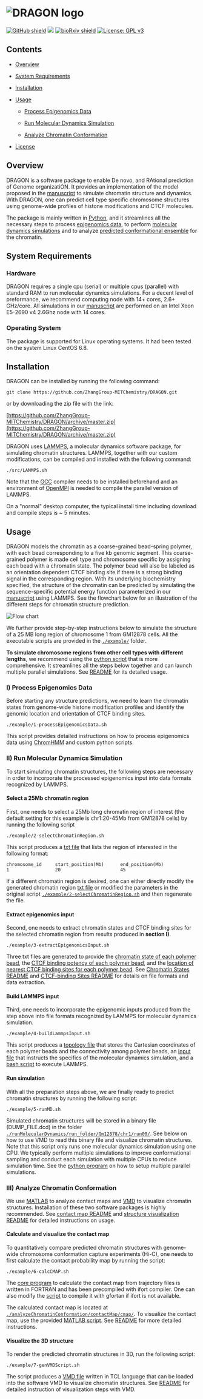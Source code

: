 # ![DRAGON logo](https://github.com/qiyf/images/blob/master/logo2.png)

[![GitHub shield](https://img.shields.io/badge/GitHub-DRAGON-orange.svg?style=flat)](https://github.com/ZhangGroup-MITChemistry/DRAGON) [![](https://img.shields.io/badge/version-latest-yellow.svg)](https://github.com/ZhangGroup-MITChemistry/DRAGON) [![bioRxiv shield](https://img.shields.io/badge/bioRxiv-1709.01233-green.svg?style=flat)](https://www.biorxiv.org/content/early/2018/03/15/282095) [![License: GPL v3](https://img.shields.io/badge/License-GPL%20v3-blue.svg)](https://www.gnu.org/licenses/gpl-3.0)

## Contents

- [Overview](#overview)

- [System Requirements](#system-requirements)

- [Installation](#installation)

- [Usage](#usage)

  + [Process Epigenomics Data](#i-process-epigenomics-data)

  + [Run Molecular Dynamics Simulation](#ii-run-molecular-dynamics-simulation)

  + [Analyze Chromatin Conformation](#iii-analyze-chromatin-conformation)

- [License](./LICENSE)

## Overview

DRAGON is a software package to enable De novo, and RAtional prediction of Genome organizatiON. It provides an implementation of the model proposed in the [manuscript](https://www.biorxiv.org/content/early/2018/03/15/282095) to simulate chromatin structure and dynamics. With DRAGON, one can predict cell type specific chromosome structures using genome-wide profiles of histone modifications and CTCF molecules. 

The package is mainly written in [Python](https://www.python.org/), and it streamlines all the necessary steps to process [epigenomics data](./processEpigenomicsData/), to perform [molecular dynamics simulations](./runMolecularDynamics/) and to analyze [predicted conformational ensemble](./analyzeChromatinConformation/) for the chromatin. 

## System Requirements

### Hardware

DRAGON requires a single cpu (serial) or multiple cpus (parallel) with standard RAM to run molecular dynamics simulations. For a decent level of preformance, we recommend computing node with 14+ cores, 2.6+ GHz/core. All simulations in our [manuscript](https://www.biorxiv.org/content/early/2018/03/15/282095) are performed on an Intel Xeon E5-2690 v4 2.6Ghz node with 14 cores. 

### Operating System

The package is supported for Linux operating systems. It had been tested on the system Linux CentOS 6.8.

## Installation

DRAGON can be installed by running the following command:
```
git clone https://github.com/ZhangGroup-MITChemistry/DRAGON.git
```
or by downloading the zip file with the link:

[https://github.com/ZhangGroup-MITChemistry/DRAGON/archive/master.zip](https://github.com/ZhangGroup-MITChemistry/DRAGON/archive/master.zip)  

DRAGON uses [LAMMPS](http://lammps.sandia.gov/), a molecular dynamics software package, for simulating chromatin structures. LAMMPS, together with our custom modifications, can be compiled and installed with the following command:

```
./src/LAMMPS.sh
```

Note that the [GCC](https://gcc.gnu.org/) compiler needs to be installed beforehand and an environment of [OpenMPI](https://www.open-mpi.org/) is needed to compile the parallel version of LAMMPS. 

On a "normal" desktop computer, the typical install time including download and compile steps is ~ 5 minutes. 

## Usage

DRAGON models the chromatin as a coarse-grained bead-spring polymer, with each bead corresponding to a five kb genomic segment.  This coarse-grained polymer is made cell type and chromosome specific by assigning each bead with a chromatin state. The polymer bead will also be labeled as an orientation dependent CTCF binding site if there is a strong binding signal in the corresponding region. With its underlying biochemistry specified, the structure of the chromatin can be predicted by simulating the sequence-specific potential energy function parameterized in our [manuscript](https://www.biorxiv.org/content/early/2018/03/15/282095) using LAMMPS. See the flowchart below for an illustration of the different steps for chromatin structure prediction.

![Flow chart](https://github.com/qiyf/images/blob/master/flow_chart.png)

We further provide step-by-step instructions below to simulate the structure of a 25 MB long region of chromosome 1 from GM12878 cells. All the executable scripts are provided in the [`./example/`](./example/) folder. 

**To simulate chromosome regions from other cell types with different lengths**, we recommend using the [python script](./runMolecularDynamics/main.py) that is more comprehensive. It streamlines all the steps below together and can launch multiple parallel simulations. See [README](./runMolecularDynamics/README.md) for its detailed usage.


### I) Process Epigenomics Data

Before starting any structure predictions, we need to learn the chromatin states from genome-wide histone modification profiles and identify the genomic location and orientation of CTCF binding sites. 

```
./example/1-processEpigenomicsData.sh
```

This script provides detailed instructions on how to process epigenomics data using [ChromHMM](http://compbio.mit.edu/ChromHMM/) and custom python scripts. 

### II) Run Molecular Dynamics Simulation

To start simulating chromatin structures, the following steps are necessary in order to incorporate the processed epigenomics input into data formats recognized by LAMMPS.


#### Select a 25Mb chromatin region

First, one needs to select a 25Mb long chromatin region of interest (the default setting for this example is chr1:20-45Mb from GM12878 cells) by running the following script 

```
./example/2-selectChromatinRegion.sh
```

This script produces a [txt file](./src/chr_region.txt) that lists the region of interested in the following format:
```
chromosome_id     start_position(Mb)      end_position(Mb)  
1                 20                      45  
```

If a different chromatin region is desired, one can either directly modify the generated chromatin region [txt file](./src/chr_region.txt) or modified the parameters in the original script [`./example/2-selectChromatinRegion.sh`](./example/2-selectChromatinRegion.sh) and then regenerate the file.

#### Extract epigenomics input

Second, one needs to extract chromatin states and CTCF binding sites for the selected chromatin region from results produced in **section I)**.

```
./example/3-extractEpigenomicsInput.sh
```

Three txt files are generated to provide the [chromatin state of each polymer bead](./runMolecularDynamics/inputFiles/epig_input/chromStates/Gm12878/Gm12878_chr1_chromatin_states_From20MbTo45Mb.txt), the [CTCF binding potency of each polymer bead](./runMolecularDynamics/inputFiles/epig_input/ctcfSites/Gm12878/Gm12878_chr1_ctcf_position_From20MbTo45Mb.txt), and the [location of nearest CTCF binding sites for each polymer bead](./runMolecularDynamics/inputFiles/epig_input/ctcfSites/Gm12878/Gm12878_chr1_ctcf_index_From20MbTo45Mb.txt). 
See [Chromatin States README](./runMolecularDynamics/inputFiles/epig_input/chromStates/README.md) and [CTCF-binding Sites README](./runMolecularDynamics/inputFiles/epig_input/ctcfSites/README.md) for details on file formats and data extraction.

#### Build LAMMPS input

Third, one needs to incorporate the epigenomic inputs produced from the step above into file formats recognized by LAMMPS for molecular dynamics simulation.

```
./example/4-buildLammpsInput.sh
```

This script produces a [topology file](./runMolecularDynamics/inputFiles/lmps_input/Gm12878/data.chromosome.chr1) that stores the Cartesian coordinates of each polymer beads and the connectivity among polymer beads, an [input file](./runMolecularDynamics/run_folder/Gm12878/chr1/run00/in.chromosome) that instructs the specifics of the molecular dynamics simulation, and a [bash script](./runMolecularDynamics/run_folder/Gm12878/chr1/run00/run.sh) to execute LAMMPS.

#### Run simulation

With all the preparation steps above, we are finally ready to predict chromatin structures by running the following script:

```
./example/5-runMD.sh
```

Simulated chromatin structures will be stored in a binary file (DUMP_FILE.dcd) in the folder [`./runMolecularDynamics/run_folder/Gm12878/chr1/run00/`](./runMolecularDynamics/run_folder/Gm12878/chr1/run00/). See below on how to use VMD to read this binary file and visualize chromatin structures. Note that this script only runs one molecular dynamics simulation using one CPU. We typically perform multiple simulations to improve conformational sampling and conduct each simulation with multiple CPUs to reduce simulation time. See the [python program](./runMolecularDynamics/main.py) on how to setup multiple parallel simulations. 


### III) Analyze Chromatin Conformation

We use [MATLAB](https://www.mathworks.com/products/matlab.html) to analyze contact maps and [VMD](http://www.ks.uiuc.edu/Research/vmd/) to visualize chromatin structures. Installation of these two software packages is highly recommended. See [contact map README](./analyzeChromatinConformation/contactMap/README.md) and [structure visualization README](./analyzeChromatinConformation/visStructure/README.md) for detailed instructions on usage. 

#### Calculate and visualize the contact map

To quantitatively compare predicted chromatin structures with genome-wide chromosome conformation capture experiments (Hi-C), one needs to first calculate the contact probability map by running the script:

```
./example/6-calcCMAP.sh
```

The [core program](./src/cmap/FORTRAN/cmap.f90) to calculate the contact map from trajectory files is written in FORTRAN and has been precompiled with ifort compiler. One can also modify the [script](./src/cmap/FORTRAN/compile.sh) to compile it with gfortan if ifort is not available. 

The calculated contact map is located at [`./analyzeChromatinConformation/contactMap/cmap/`](./analyzeChromatinConformation/contactMap/cmap/). To visualize the contact map, use the provided [MATLAB script](./analyzeChromatinConformation/contactMap/visContactMap.m). See [README](./analyzeChromatinConformation/contactMap/README.md) for more detailed instructions. 


#### Visualize the 3D structure

To render the predicted chromatin structures in 3D, run the following script:

```
./example/7-genVMDScript.sh
```

The script produces a [VMD file](./analyzeChromatinConformation/visStructure/vmdScript/VMDColor_Gm12878_chr1.vmd) written in TCL language that can be loaded into the software VMD to visualize chromatin structures. See [README](./analyzeChromatinConformation/visStructure/README.md) for detailed instruction of visualization steps with VMD.
